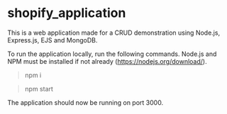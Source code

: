 # shopify_application


This is a web application made for a CRUD demonstration using Node.js, Express.js, EJS and MongoDB.

To run the application locally, run the following commands. Node.js and NPM must be installed if not already (https://nodejs.org/download/).

> npm i

> npm start

The application should now be running on port 3000.

